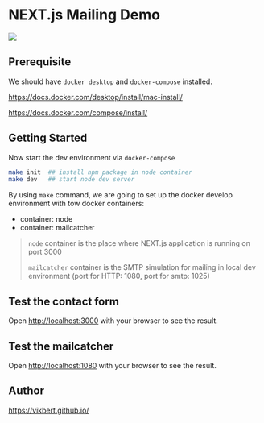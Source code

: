 # NEXT.js Mailing Demo

![](https://miro.medium.com/max/966/1*OA9c8CovXaqjwbzi_qYKsA.jpeg)

## Prerequisite
We should have  `docker desktop` and `docker-compose` installed.

https://docs.docker.com/desktop/install/mac-install/

https://docs.docker.com/compose/install/


## Getting Started
Now start the dev environment via `docker-compose`

```bash
make init  ## install npm package in node container
make dev   ## start node dev server
```

By using `make` command, we are going to set up the docker develop environment with tow docker containers:

- container: node
- container: mailcatcher

> `node` container is the place where NEXT.js application is running on port 3000
> 
> `mailcatcher` container is the SMTP simulation for mailing in local dev environment (port for HTTP: 1080, port for 
> smtp: 1025)


## Test the contact form
Open [http://localhost:3000](http://localhost:3000) with your browser to see the result.

## Test the mailcatcher
Open [http://localhost:1080](http://localhost:1080) with your browser to see the result.

## Author
https://vikbert.github.io/
